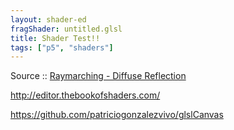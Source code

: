 ```yaml
---
layout: shader-ed
fragShader: untitled.glsl
title: Shader Test!!
tags: ["p5", "shaders"]    
---
```


Source :: [Raymarching - Diffuse Reflection](https://www.shadertoy.com/view/XtXXR7)

<http://editor.thebookofshaders.com/>   
   
<https://github.com/patriciogonzalezvivo/glslCanvas>